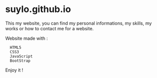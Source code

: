 # suylo.github.io

This my website, you can find my personal informations, my skills, my works or how to contact me for a website.


Website made with : 
```
  HTML5
  CSS3
  JavaScript
  BootStrap
```

Enjoy it !
